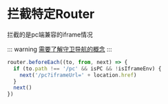 <!--
 * @Author: your name
 * @Date: 2021-02-12 14:15:18
 * @LastEditTime: 2021-02-12 14:30:40
 * @LastEditors: Please set LastEditors
 * @Description: In User Settings Edit
 * @FilePath: /vuepress-starter/docs/Frames/VenueOnlineManageSystem/2-VueRouterConstruction/2-0-FileConstruction/README.md
-->
# 拦截特定Router
拦截的是pc端兼容的iframe情况

::: warning
[需要了解守卫导航的概念](https://router.vuejs.org/zh/guide/advanced/navigation-guards.html#%E5%AF%BC%E8%88%AA%E5%AE%88%E5%8D%AB)
:::

```js
router.beforeEach((to, from, next) => {
  if (to.path !== '/pc' && isPC && !isIframeEnv) {
    next('/pc?iframeUrl=' + location.href)
  }
  next()
})
```